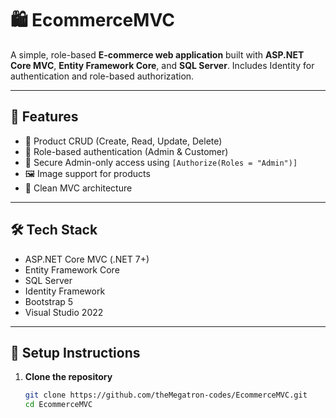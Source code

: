# 🛍️ EcommerceMVC

A simple, role-based **E-commerce web application** built with **ASP.NET Core MVC**, **Entity Framework Core**, and **SQL Server**. Includes Identity for authentication and role-based authorization.

---

## 🚀 Features

- 🛒 Product CRUD (Create, Read, Update, Delete)
- 👤 Role-based authentication (Admin & Customer)
- 🧾 Secure Admin-only access using `[Authorize(Roles = "Admin")]`
- 🖼️ Image support for products
- 🎯 Clean MVC architecture

---

## 🛠️ Tech Stack

- ASP.NET Core MVC (.NET 7+)
- Entity Framework Core
- SQL Server
- Identity Framework
- Bootstrap 5
- Visual Studio 2022

---

## 🔧 Setup Instructions

1. **Clone the repository**
   ```bash
   git clone https://github.com/theMegatron-codes/EcommerceMVC.git
   cd EcommerceMVC
